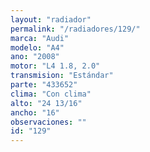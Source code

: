 ```yaml
---
layout: "radiador"
permalink: "/radiadores/129/"
marca: "Audi"
modelo: "A4"
ano: "2008"
motor: "L4 1.8, 2.0"
transmision: "Estándar"
parte: "433652"
clima: "Con clima"
alto: "24 13/16"
ancho: "16"
observaciones: ""
id: "129"
---
```



